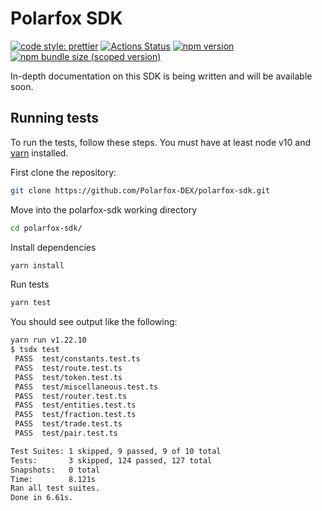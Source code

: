 # Polarfox SDK

[![code style: prettier](https://img.shields.io/badge/code_style-prettier-ff69b4.svg?style=flat-square)](https://github.com/prettier/prettier)
[![Actions Status](https://github.com/Polarfox-DEX/polarfox-sdk/workflows/CI/badge.svg)](https://github.com/Polarfox-DEX/polarfox-sdk)
[![npm version](https://img.shields.io/npm/v/@polarfox/sdk/latest.svg)](https://www.npmjs.com/package/@polarfox/sdk/v/latest)
[![npm bundle size (scoped version)](https://img.shields.io/bundlephobia/minzip/@polarfox/sdk/latest.svg)](https://bundlephobia.com/result?p=@polarfox/sdk@latest)

In-depth documentation on this SDK is being written and will be available soon.

## Running tests

To run the tests, follow these steps. You must have at least node v10 and [yarn](https://yarnpkg.com/) installed.

First clone the repository:

```sh
git clone https://github.com/Polarfox-DEX/polarfox-sdk.git
```

Move into the polarfox-sdk working directory

```sh
cd polarfox-sdk/
```

Install dependencies

```sh
yarn install
```

Run tests

```sh
yarn test
```

You should see output like the following:

```sh
yarn run v1.22.10
$ tsdx test
 PASS  test/constants.test.ts    
 PASS  test/route.test.ts
 PASS  test/token.test.ts
 PASS  test/miscellaneous.test.ts
 PASS  test/router.test.ts
 PASS  test/entities.test.ts
 PASS  test/fraction.test.ts
 PASS  test/trade.test.ts
 PASS  test/pair.test.ts

Test Suites: 1 skipped, 9 passed, 9 of 10 total
Tests:       3 skipped, 124 passed, 127 total
Snapshots:   0 total
Time:        8.121s
Ran all test suites.
Done in 6.61s.
```
